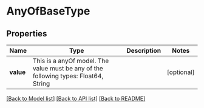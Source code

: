 # AnyOfBaseType



## Properties
Name | Type | Description | Notes
------------ | ------------- | ------------- | -------------
**value** | This is a anyOf model. The value must be any of the following types: Float64, String |  | [optional] 





[[Back to Model list]](../README.md#models) [[Back to API list]](../README.md#api-endpoints) [[Back to README]](../README.md)


